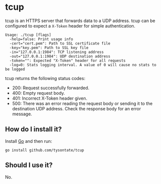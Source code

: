 tcup
====

tcup is an HTTPS server that forwards data to a UDP address. tcup can be
configured to expect a `X-Token` header for simple authentication.

    Usage: ./tcup [flags]
      -help=false: Print usage info
      -cert="cert.pem": Path to SSL certificate file
      -key="key.pem": Path to SSL key file
      -in="127.0.0.1:1984": TCP listening address
      -out="127.0.0.1:1984": UDP destination address
      -token="": Expected "X-Token" header for all requests
      -log=0: Stats logging interval. A value of 0 will cause no stats to be logged

tcup returns the following status codes:

* 200: Request successfully forwarded.
* 400: Empty request body.
* 401: Incorrect X-Token header given.
* 500: There was an error reading the request body or sending it to the
  destination UDP address. Check the response body for an error message.

How do I install it?
--------------------

Install [Go](http://golang.org) and then run:

    go install github.com/tysontate/tcup

Should I use it?
----------------

No.

